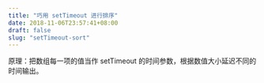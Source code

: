```yaml
---
title: "巧用 setTimeout 进行排序"
date: 2018-11-06T23:57:41+08:00
draft: false
slug: "setTimeout-sort"
---
```


原理：把数组每一项的值当作 setTimeout 的时间参数，根据数值大小延迟不同的时间输出。
